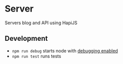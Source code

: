# Server

Servers blog and API using HapiJS

## Development

- `npm run debug` starts node with [debugging enabled][1]
- `npm run test` runs tests

[1]: https://nodejs.org/en/docs/guides/debugging-getting-started/
